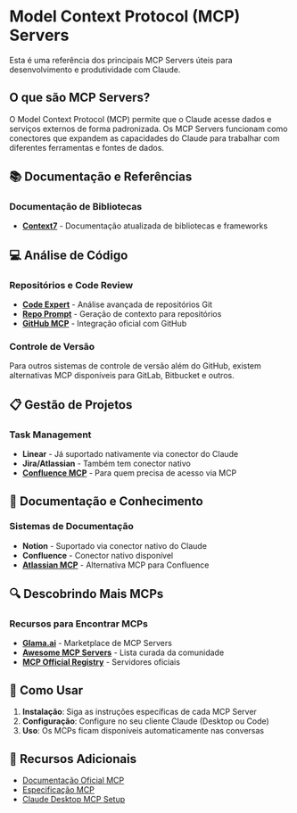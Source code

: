 # Model Context Protocol (MCP) Servers

Esta é uma referência dos principais MCP Servers úteis para desenvolvimento e produtividade com Claude.

## O que são MCP Servers?

O Model Context Protocol (MCP) permite que o Claude acesse dados e serviços externos de forma padronizada. Os MCP Servers funcionam como conectores que expandem as capacidades do Claude para trabalhar com diferentes ferramentas e fontes de dados.

## 📚 Documentação e Referências

### Documentação de Bibliotecas
- **[Context7](https://context7.com/)** - Documentação atualizada de bibliotecas e frameworks

## 💻 Análise de Código

### Repositórios e Code Review
- **[Code Expert](https://github.com/lfnovo/code-expert-mcp)** - Análise avançada de repositórios Git
- **[Repo Prompt](https://repoprompt.com/)** - Geração de contexto para repositórios
- **[GitHub MCP](https://github.com/github/github-mcp-server)** - Integração oficial com GitHub

### Controle de Versão
Para outros sistemas de controle de versão além do GitHub, existem alternativas MCP disponíveis para GitLab, Bitbucket e outros.

## 📋 Gestão de Projetos

### Task Management
- **Linear** - Já suportado nativamente via conector do Claude
- **Jira/Atlassian** - Também tem conector nativo
- **[Confluence MCP](https://github.com/sooperset/mcp-atlassian)** - Para quem precisa de acesso via MCP

## 📝 Documentação e Conhecimento

### Sistemas de Documentação
- **Notion** - Suportado via conector nativo do Claude
- **Confluence** - Conector nativo disponível
- **[Atlassian MCP](https://github.com/sooperset/mcp-atlassian)** - Alternativa MCP para Confluence

## 🔍 Descobrindo Mais MCPs

### Recursos para Encontrar MCPs
- **[Glama.ai](https://glama.ai/)** - Marketplace de MCP Servers
- **[Awesome MCP Servers](https://github.com/punkpeye/awesome-mcp-servers)** - Lista curada da comunidade
- **[MCP Official Registry](https://github.com/modelcontextprotocol/servers)** - Servidores oficiais

## 🚀 Como Usar

1. **Instalação**: Siga as instruções específicas de cada MCP Server
2. **Configuração**: Configure no seu cliente Claude (Desktop ou Code)
3. **Uso**: Os MCPs ficam disponíveis automaticamente nas conversas

## 📖 Recursos Adicionais

- [Documentação Oficial MCP](https://modelcontextprotocol.io/)
- [Especificação MCP](https://spec.modelcontextprotocol.io/)
- [Claude Desktop MCP Setup](https://docs.anthropic.com/en/docs/build-with-claude/mcp)

